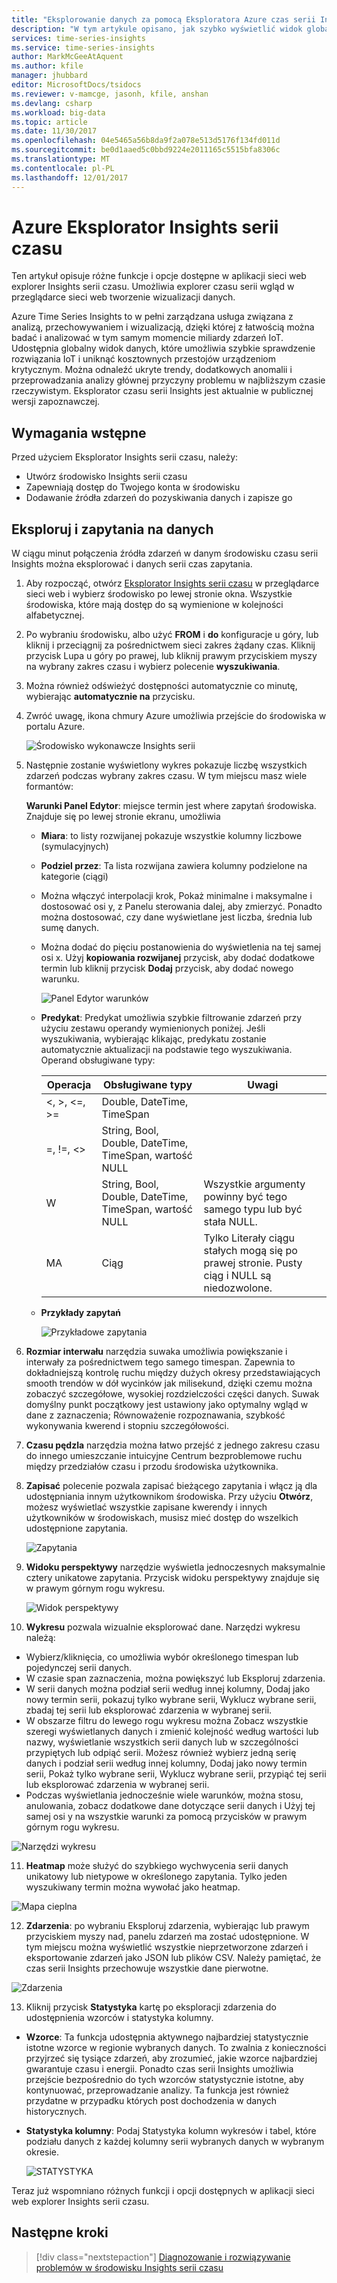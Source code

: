 ```yaml
---
title: "Eksplorowanie danych za pomocą Eksploratora Azure czas serii Insights | Dokumentacja firmy Microsoft"
description: "W tym artykule opisano, jak szybko wyświetlić widok globalne dane big i sprawdzić poprawności środowiska IoT za pomocą Eksploratora Azure czas serii wgląd w przeglądarce sieci web."
services: time-series-insights
ms.service: time-series-insights
author: MarkMcGeeAtAquent
ms.author: kfile
manager: jhubbard
editor: MicrosoftDocs/tsidocs
ms.reviewer: v-mamcge, jasonh, kfile, anshan
ms.devlang: csharp
ms.workload: big-data
ms.topic: article
ms.date: 11/30/2017
ms.openlocfilehash: 04e5465a56b8da9f2a078e513d5176f134fd011d
ms.sourcegitcommit: be0d1aaed5c0bbd9224e2011165c5515bfa8306c
ms.translationtype: MT
ms.contentlocale: pl-PL
ms.lasthandoff: 12/01/2017
---
```

# <a name="azure-time-series-insights-explorer"></a>Azure Eksplorator Insights serii czasu
Ten artykuł opisuje różne funkcje i opcje dostępne w aplikacji sieci web explorer Insights serii czasu. Umożliwia explorer czasu serii wgląd w przeglądarce sieci web tworzenie wizualizacji danych.
 
Azure Time Series Insights to w pełni zarządzana usługa związana z analizą, przechowywaniem i wizualizacją, dzięki której z łatwością można badać i analizować w tym samym momencie miliardy zdarzeń IoT. Udostępnia globalny widok danych, które umożliwia szybkie sprawdzenie rozwiązania IoT i uniknąć kosztownych przestojów urządzeniom krytycznym. Można odnaleźć ukryte trendy, dodatkowych anomalii i przeprowadzania analizy głównej przyczyny problemu w najbliższym czasie rzeczywistym. Eksplorator czasu serii Insights jest aktualnie w publicznej wersji zapoznawczej.

## <a name="prerequisites"></a>Wymagania wstępne

Przed użyciem Eksplorator Insights serii czasu, należy:
- Utwórz środowisko Insights serii czasu
- Zapewniają dostęp do Twojego konta w środowisku
- Dodawanie źródła zdarzeń do pozyskiwania danych i zapisze go

## <a name="explore-and-query-data"></a>Eksploruj i zapytania na danych
W ciągu minut połączenia źródła zdarzeń w danym środowisku czasu serii Insights można eksplorować i danych serii czas zapytania.

1. Aby rozpocząć, otwórz [Eksplorator Insights serii czasu](https://insights.timeseries.azure.com/) w przeglądarce sieci web i wybierz środowisko po lewej stronie okna. Wszystkie środowiska, które mają dostęp do są wymienione w kolejności alfabetycznej.

2. Po wybraniu środowisku, albo użyć **FROM** i **do** konfiguracje u góry, lub kliknij i przeciągnij za pośrednictwem sieci zakres żądany czas.  Kliknij przycisk Lupa u góry po prawej, lub kliknij prawym przyciskiem myszy na wybrany zakres czasu i wybierz polecenie **wyszukiwania**.  

3. Można również odświeżyć dostępności automatycznie co minutę, wybierając **automatycznie na** przycisku.

4. Zwróć uwagę, ikona chmury Azure umożliwia przejście do środowiska w portalu Azure.

   ![Środowisko wykonawcze Insights serii](media/time-series-insights-explorer/explorer1.png)

5. Następnie zostanie wyświetlony wykres pokazuje liczbę wszystkich zdarzeń podczas wybrany zakres czasu.  W tym miejscu masz wiele formantów:

    **Warunki Panel Edytor**: miejsce termin jest where zapytań środowiska.  Znajduje się po lewej stronie ekranu, umożliwia 
      - **Miara**: to listy rozwijanej pokazuje wszystkie kolumny liczbowe (symulacyjnych)
      - **Podziel przez**: Ta lista rozwijana zawiera kolumny podzielone na kategorie (ciągi)
      - Można włączyć interpolacji krok, Pokaż minimalne i maksymalne i dostosować osi y, z Panelu sterowania dalej, aby zmierzyć.  Ponadto można dostosować, czy dane wyświetlane jest liczba, średnia lub sumę danych.
      - Można dodać do pięciu postanowienia do wyświetlenia na tej samej osi x.  Użyj **kopiowania rozwijanej** przycisk, aby dodać dodatkowe termin lub kliknij przycisk **Dodaj** przycisk, aby dodać nowego warunku.
     
        ![Panel Edytor warunków](media/time-series-insights-explorer/explorer2.png)

      - **Predykat**: Predykat umożliwia szybkie filtrowanie zdarzeń przy użyciu zestawu operandy wymienionych poniżej. Jeśli wyszukiwania, wybierając klikając, predykatu zostanie automatycznie aktualizacji na podstawie tego wyszukiwania.      Operand obsługiwane typy:

         |Operacja  |Obsługiwane typy  |Uwagi  |
         |---------|---------|---------|
         |<, >, <=, >=     |  Double, DateTime, TimeSpan       |         |
         |=, !=, <>     | String, Bool, Double, DateTime, TimeSpan, wartość NULL        |         |
         |W     | String, Bool, Double, DateTime, TimeSpan, wartość NULL        |  Wszystkie argumenty powinny być tego samego typu lub być stała NULL.        |
         |MA     | Ciąg        |  Tylko Literały ciągu stałych mogą się po prawej stronie. Pusty ciąg i NULL są niedozwolone.       |

      - **Przykłady zapytań**
      
         ![Przykładowe zapytania](media/time-series-insights-explorer/explorer9.png)

6. **Rozmiar interwału** narzędzia suwaka umożliwia powiększanie i interwały za pośrednictwem tego samego timespan.  Zapewnia to dokładniejszą kontrolę ruchu między dużych okresy przedstawiających smooth trendów w dół wycinków jak milisekund, dzięki czemu można zobaczyć szczegółowe, wysokiej rozdzielczości części danych. Suwak domyślny punkt początkowy jest ustawiony jako optymalny wgląd w dane z zaznaczenia; Równoważenie rozpoznawania, szybkość wykonywania kwerend i stopniu szczegółowości.

7. **Czasu pędzla** narzędzia można łatwo przejść z jednego zakresu czasu do innego umieszczanie intuicyjne Centrum bezproblemowe ruchu między przedziałów czasu i przodu środowiska użytkownika.

8. **Zapisać** polecenie pozwala zapisać bieżącego zapytania i włącz ją dla udostępniania innym użytkownikom środowiska. Przy użyciu **Otwórz**, możesz wyświetlać wszystkie zapisane kwerendy i innych użytkowników w środowiskach, musisz mieć dostęp do wszelkich udostępnione zapytania. 

   ![Zapytania](media/time-series-insights-explorer/explorer3.png)

9. **Widoku perspektywy** narzędzie wyświetla jednoczesnych maksymalnie cztery unikatowe zapytania. Przycisk widoku perspektywy znajduje się w prawym górnym rogu wykresu.  

   ![Widok perspektywy](media/time-series-insights-explorer/explorer4.png)

10. **Wykresu** pozwala wizualnie eksplorować dane. Narzędzi wykresu należą:

   - Wybierz/kliknięcia, co umożliwia wybór określonego timespan lub pojedynczej serii danych.  
   - W czasie span zaznaczenia, można powiększyć lub Eksploruj zdarzenia.  
   - W serii danych można podział serii według innej kolumny, Dodaj jako nowy termin serii, pokazuj tylko wybrane serii, Wyklucz wybrane serii, zbadaj tej serii lub eksplorować zdarzenia w wybranej serii.
   - W obszarze filtru do lewego rogu wykresu można Zobacz wszystkie szeregi wyświetlanych danych i zmienić kolejność według wartości lub nazwy, wyświetlanie wszystkich serii danych lub w szczególności przypiętych lub odpiąć serii.  Możesz również wybierz jedną serię danych i podział serii według innej kolumny, Dodaj jako nowy termin serii, Pokaż tylko wybrane serii, Wyklucz wybrane serii, przypiąć tej serii lub eksplorować zdarzenia w wybranej serii.
   - Podczas wyświetlania jednocześnie wiele warunków, można stosu, anulowania, zobacz dodatkowe dane dotyczące serii danych i Użyj tej samej osi y na wszystkie warunki za pomocą przycisków w prawym górnym rogu wykresu.
 
   ![Narzędzi wykresu](media/time-series-insights-explorer/explorer5.png) 

11. **Heatmap** może służyć do szybkiego wychwycenia serii danych unikatowy lub nietypowe w określonego zapytania. Tylko jeden wyszukiwany termin można wywołać jako heatmap.    

   ![Mapa cieplna](media/time-series-insights-explorer/explorer6.png)

12. **Zdarzenia**: po wybraniu Eksploruj zdarzenia, wybierając lub prawym przyciskiem myszy nad, panelu zdarzeń ma zostać udostępnione.  W tym miejscu można wyświetlić wszystkie nieprzetworzone zdarzeń i eksportowanie zdarzeń jako JSON lub plików CSV. Należy pamiętać, że czas serii Insights przechowuje wszystkie dane pierwotne.

   ![Zdarzenia](media/time-series-insights-explorer/explorer7.png)

13. Kliknij przycisk **Statystyka** kartę po eksploracji zdarzenia do udostępnienia wzorców i statystyka kolumny.  

   - **Wzorce**: Ta funkcja udostępnia aktywnego najbardziej statystycznie istotne wzorce w regionie wybranych danych. To zwalnia z konieczności przyjrzeć się tysiące zdarzeń, aby zrozumieć, jakie wzorce najbardziej gwarantuje czasu i energii. Ponadto czas serii Insights umożliwia przejście bezpośrednio do tych wzorców statystycznie istotne, aby kontynuować, przeprowadzanie analizy. Ta funkcja jest również przydatne w przypadku których post dochodzenia w danych historycznych. 

   - **Statystyka kolumny**: Podaj Statystyka kolumn wykresów i tabel, które podziału danych z każdej kolumny serii wybranych danych w wybranym okresie.  
 
      ![STATYSTYKA](media/time-series-insights-explorer/explorer8.png) 

Teraz już wspomniano różnych funkcji i opcji dostępnych w aplikacji sieci web explorer Insights serii czasu. 

## <a name="next-steps"></a>Następne kroki
> [!div class="nextstepaction"]
>[Diagnozowanie i rozwiązywanie problemów w środowisku Insights serii czasu](time-series-insights-diagnose-and-solve-problems.md)
